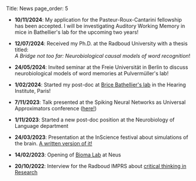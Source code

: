 Title: News
page_order: 5

- __10/11/2024__: My application for the Pasteur-Roux-Cantarini fellowship has been accepted. I will be investigating Auditory Working Memory in mice in Bathellier's lab for the upcoming two years!   

- __12/07/2024__: Received my Ph.D. at the Radboud University with a thesis titled: <br> _A Bridge not too far: Neurobiological causal models of word recognition_!

- __24/05/2024__: Invited seminar at the Freie Universität in Berlin to discuss neurobiological models of word memories at Pulvermüller's lab!

- __1/02/2024__: Started my post-doc at [Brice Bathellier's lab](https://research.pasteur.fr/fr/team/auditory-system-dynamics-and-multisensory-processing/) in the Hearing Institute, Paris!

- __7/11/2023__: Talk presented at the Spiking Neural Networks as Universal Approximators conference ([here!](https://www.youtube.com/watch?v=xb7I_q2x6rU))

- __1/11/2023__: Started a new post-doc position at the Neurobiology of Language department

- __24/03/2023__: Presentation at the InScience festival about simulations of the brain. [A written version of it!](https://taalenhersenen.wordpress.com/2023/11/06/the-simulated-language-of-the-brain-thought-experiments-in-silico/)

- __14/02/2023__: Opening of [Bioma Lab](https://www.biomalab.nl) at Neus

- __20/10/2022__: Interview for the Radboud IMPRS about [critical thinking in Research](https://www.mpi.nl/alessio)
